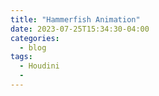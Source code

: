 ```yaml
---
title: "Hammerfish Animation"
date: 2023-07-25T15:34:30-04:00
categories:
  - blog
tags:
  - Houdini
  - 
---
```

    
<object data="../assets/images/HoudiniHammerfishGeoNetwork.png" width="1200" height="2400" type='image/png'></object>

